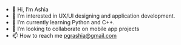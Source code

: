 - 👋 Hi, I’m Ashia
- 👀 I’m interested in UX/UI designing and application development.
- 🌱 I’m currently learning Python and C++.
- 💞️ I’m looking to collaborate on mobile app projects
- 📫 How to reach me pgrashia@gmail.com

<!---
ablasingame/ablasingame is a ✨ special ✨ repository because its `README.md` (this file) appears on your GitHub profile.
You can click the Preview link to take a look at your changes.
--->
